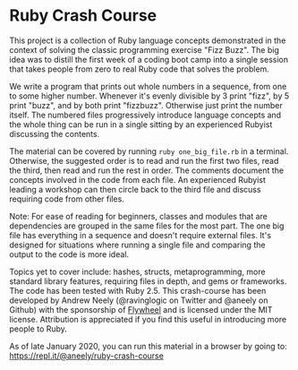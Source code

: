 # Ruby Crash Course

This project is a collection of Ruby language concepts demonstrated in the context of solving the classic programming exercise "Fizz Buzz". The big idea was to distill the first week of a coding boot camp into a single session that takes people from zero to real Ruby code that solves the problem.

We write a program that prints out whole numbers in a sequence, from one to some higher number. Whenever it's evenly divisible by 3 print "fizz", by 5 print "buzz", and by both print "fizzbuzz". Otherwise just print the number itself. The numbered files progressively introduce language concepts and the whole thing can be run in a single sitting by an experienced Rubyist discussing the contents.

The material can be covered by running `ruby one_big_file.rb` in a terminal. Otherwise, the suggested order is to read and run the first two files, read the third, then read and run the rest in order. The comments document the concepts involved in the code from each file. An experienced Rubyist leading a workshop can then circle back to the third file and discuss requiring code from other files.

Note: For ease of reading for beginners, classes and modules that are dependencies are grouped in the same files for the most part. The one big file has everything in a sequence and doesn't require external files. It's designed for situations where running a single file and comparing the output to the code is more ideal.

Topics yet to cover include: hashes, structs, metaprogramming, more standard library features, requiring files in depth, and gems or frameworks. The code has been tested with Ruby 2.5. This crash-course has been developed by Andrew Neely (@ravinglogic on Twitter and @aneely on Github) with the sponsorship of [Flywheel](getflywheel.com) and is licensed under the MIT license. Attribution is appreciated if you find this useful in introducing more people to Ruby.

As of late January 2020, you can run this material in a browser by going to: https://repl.it/@aneely/ruby-crash-course
